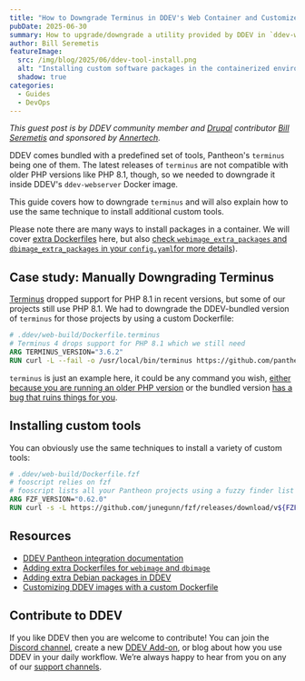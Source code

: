 ```yaml
---
title: "How to Downgrade Terminus in DDEV's Web Container and Customize Other Bundled Tools"
pubDate: 2025-06-30
summary: How to upgrade/downgrade a utility provided by DDEV in `ddev-webserver`, or add a custom utility for a given project
author: Bill Seremetis
featureImage:
  src: /img/blog/2025/06/ddev-tool-install.png
  alt: "Installing custom software packages in the containerized environment"
  shadow: true
categories:
  - Guides
  - DevOps
---
```


_This guest post is by DDEV community member and [Drupal](https://drupal.org)
contributor [Bill Seremetis](/blog/author/bill-seremetis/) and sponsored by
[Annertech](https://www.annertech.com)._

DDEV comes bundled with a predefined set of tools, Pantheon's `terminus` being one of them.
The latest releases of `terminus` are not compatible with older PHP versions like PHP 8.1, though,
so we needed to downgrade it inside DDEV's `ddev-webserver` Docker image.

This guide covers how to downgrade `terminus` and will also explain how to use the same technique to install
additional custom tools.

Please note there are many ways to install packages in a container. We will
cover [extra Dockerfiles](https://docs.ddev.com/en/stable/users/extend/customizing-images/#adding-extra-dockerfiles-for-webimage-and-dbimage)
here, but also [check `webimage_extra_packages` and `dbimage_extra_packages` in your
`config.yaml`for more details](https://docs.ddev.com/en/stable/users/extend/customizing-images/#adding-extra-debian-packages-with-webimage_extra_packages-and-dbimage_extra_packages)).

## Case study: Manually Downgrading Terminus

[Terminus](https://github.com/pantheon-systems/terminus/releases) dropped
support for PHP 8.1 in recent versions, but some of our
projects still use PHP 8.1. We had to downgrade the DDEV-bundled version of `terminus` for those
projects by using a custom Dockerfile:

```dockerfile
# .ddev/web-build/Dockerfile.terminus
# Terminus 4 drops support for PHP 8.1 which we still need
ARG TERMINUS_VERSION="3.6.2"
RUN curl -L --fail -o /usr/local/bin/terminus https://github.com/pantheon-systems/terminus/releases/download/${TERMINUS_VERSION}/terminus.phar && chmod +x /usr/local/bin/terminus
```

`terminus` is just an example here, it could be any command you wish,
[either because you are running an older PHP version](https://github.com/pantheon-systems/terminus/releases/tag/4.0.0)
or the bundled version [has a bug that ruins things for you](https://github.com/platformsh/cli/discussions/166).

## Installing custom tools

You can obviously use the same techniques to install a variety of custom tools:

```dockerfile
# .ddev/web-build/Dockerfile.fzf
# fooscript relies on fzf
# fooscript lists all your Pantheon projects using a fuzzy finder list
ARG FZF_VERSION="0.62.0"
RUN curl -s -L https://github.com/junegunn/fzf/releases/download/v${FZF_VERSION}/fzf-${FZF_VERSION}-linux_amd64.tar.gz | tar xvz -C /usr/local/bin/ && chmod +x /usr/local/bin/fzf
```

## Resources

- [DDEV Pantheon integration documentation](https://docs.ddev.com/en/stable/users/providers/pantheon/)
- [Adding extra Dockerfiles for `webimage` and `dbimage`](https://docs.ddev.com/en/stable/users/extend/customizing-images/#adding-extra-dockerfiles-for-webimage-and-dbimage)
- [Adding extra Debian packages in DDEV](https://docs.ddev.com/en/stable/users/extend/customizing-images/#adding-extra-debian-packages-with-webimage_extra_packages-and-dbimage_extra_packages)
- [Customizing DDEV images with a custom Dockerfile](https://ddev.com/blog/customizing-ddev-local-images-with-a-custom-dockerfile/)

## Contribute to DDEV

If you like DDEV then you are welcome to contribute! You can join the [Discord channel](/s/discord),
create a new [DDEV Add-on](https://docs.ddev.com/en/stable/users/extend/additional-services/),
or blog about how you use DDEV in your daily workflow.
We’re always happy to hear from you on any of our [support channels](https://docs.ddev.com/en/stable/users/support/).
